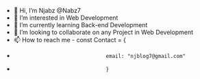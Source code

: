 - 👋 Hi, I’m Njabz @Nabz7
- 👀 I’m interested in Web Development
- 🌱 I’m currently learning Back-end Development
- 💞️ I’m looking to collaborate on any Project in Web Development
- 📫 How to reach me - const Contact = {
-                                   email: "njblog7@gmail.com"
-                                   }

<!---
Nabz7/Nabz7 is a ✨ special ✨ repository because its `README.md` (this file) appears on your GitHub profile.
You can click the Preview link to take a look at your changes.
--->
